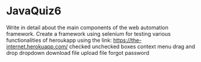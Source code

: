 # JavaQuiz6
Write in detail about the main components of the web automation framework.
Create a framework using selenium for testing various functionalities of heroukapp using the link: https://the-internet.herokuapp.com/
checked unchecked boxes
context menu
drag and drop 
dropdown
download file
upload file
forgot password
